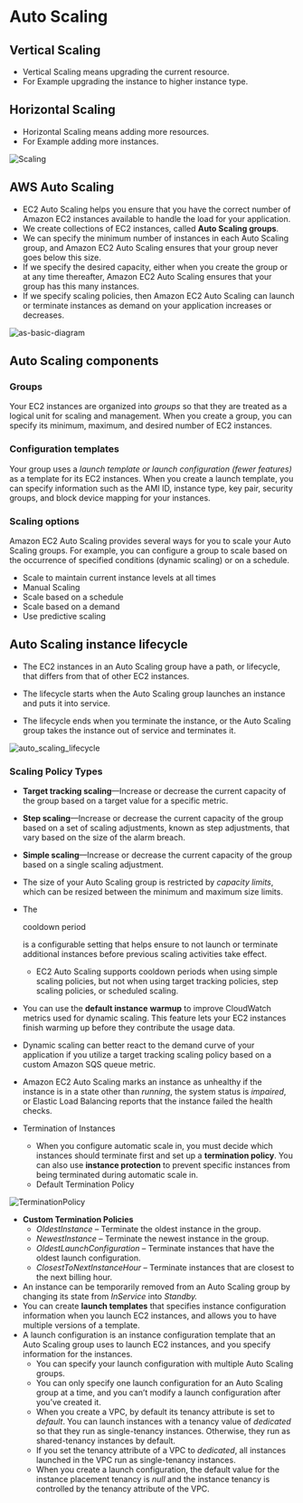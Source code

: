 # Auto Scaling 

## Vertical Scaling 

- Vertical Scaling means upgrading the current resource.
- For Example upgrading the instance to higher instance type.

## Horizontal Scaling 

- Horizontal Scaling means adding more resources.
- For Example adding more instances.

![Scaling](D:\AWS\ec2\Scaling.PNG)

## AWS Auto Scaling

- EC2 Auto Scaling helps you ensure that you have the correct number of Amazon EC2 instances available to handle the load for your application. 
- We create collections of EC2 instances, called **Auto Scaling groups**.
- We can specify the minimum number of instances in each Auto Scaling group, and Amazon EC2 Auto Scaling ensures that your group never goes below this size. 
-  If we specify the desired capacity, either when you create the group or at any time thereafter, Amazon EC2 Auto Scaling ensures that your group has this many instances. 
- If we specify scaling policies, then Amazon EC2 Auto Scaling can launch or terminate instances as demand on your application increases or decreases.

![as-basic-diagram](D:\AWS\ec2\as-basic-diagram.png)

## Auto Scaling components

### **Groups**

Your EC2 instances are organized into *groups* so that they are treated as a logical unit for scaling and management. When you create a group, you can specify its minimum, maximum, and desired number of EC2 instances.

### Configuration templates

Your group uses a *launch template or launch configuration (fewer features)* as a template for its EC2 instances. When you create a launch template, you can specify information such as the AMI ID, instance type, key pair, security groups, and block device mapping for your instances.

### **Scaling options**

Amazon EC2 Auto Scaling provides several ways for you to scale your Auto Scaling groups. For example, you can configure a group to scale based on the occurrence of specified conditions (dynamic scaling) or on a schedule. 

- Scale to maintain current instance levels at all times
- Manual Scaling
- Scale based on a schedule
- Scale based on a demand
- Use predictive scaling

## Auto Scaling instance lifecycle

- The EC2 instances in an Auto Scaling group have a path, or lifecycle, that differs from that of other EC2 instances.

- The lifecycle starts when the Auto Scaling group launches an instance and puts it into service. 

- The lifecycle ends when you terminate the instance, or the Auto Scaling group takes the instance out of service and terminates it.

  

![auto_scaling_lifecycle](D:\AWS\ec2\auto_scaling_lifecycle.png)



### Scaling Policy Types

- **Target tracking scaling**—Increase or decrease the current capacity of the group based on a target value for a specific metric.
- **Step scaling**—Increase or decrease the current capacity of the group based on a set of scaling adjustments, known as step adjustments, that vary based on the size of the alarm breach.
- **Simple scaling**—Increase or decrease the current capacity of the group based on a single scaling adjustment.

- The size of your Auto Scaling group is restricted by *capacity limits*, which can be resized between the minimum and maximum size limits.

- The 

  cooldown period

   is a configurable setting that helps ensure to not launch or terminate additional instances before previous scaling activities take effect.

  - EC2 Auto Scaling supports cooldown periods when using simple scaling policies, but not when using target tracking policies, step scaling policies, or scheduled scaling.

- You can use the **default instance** **warmup** to improve CloudWatch metrics used for dynamic scaling. This feature lets your EC2 instances finish warming up before they contribute the usage data.

- Dynamic scaling can better react to the demand curve of your application if you utilize a target tracking scaling policy based on a custom Amazon SQS queue metric.

- Amazon EC2 Auto Scaling marks an instance as unhealthy if the instance is in a state other than *running*, the system status is *impaired*, or Elastic Load Balancing reports that the instance failed the health checks.

- Termination of Instances

  - When you configure automatic scale in, you must decide which instances should terminate first and set up a **termination policy**. You can also use **instance protection** to prevent specific instances from being terminated during automatic scale in.
  - Default Termination Policy

![TerminationPolicy](D:\AWS\ec2\TerminationPolicy.png)

- **Custom Termination Policies**
  - *OldestInstance* – Terminate the oldest instance in the group.
  - *NewestInstance* – Terminate the newest instance in the group.
  - *OldestLaunchConfiguration* – Terminate instances that have the oldest launch configuration.
  - *ClosestToNextInstanceHour* – Terminate instances that are closest to the next billing hour.
- An instance can be temporarily removed from an Auto Scaling group by changing its state from *InService* into *Standby.*
- You can create **launch templates** that specifies instance configuration information when you launch EC2 instances, and allows you to have multiple versions of a template.
- A launch configuration is an instance configuration template that an Auto Scaling group uses to launch EC2 instances, and you specify information for the instances.
  - You can specify your launch configuration with multiple Auto Scaling groups.
  - You can only specify one launch configuration for an Auto Scaling group at a time, and you can’t modify a launch configuration after you’ve created it.
  - When you create a VPC, by default its tenancy attribute is set to *default*. You can launch instances with a tenancy value of *dedicated* so that they run as single-tenancy instances. Otherwise, they run as shared-tenancy instances by default.
  - If you set the tenancy attribute of a VPC to *dedicated*, all instances launched in the VPC run as single-tenancy instances.
  - When you create a launch configuration, the default value for the instance placement tenancy is *null* and the instance tenancy is controlled by the tenancy attribute of the VPC.